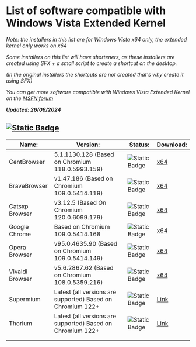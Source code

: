 # List of software compatible with Windows Vista Extended Kernel
_Note: the installers in this list are for Windows Vista x64 only, the extended kernel only works on x64_

_Some installers on this list will have shorteners, as these installers are created using SFX + a small script to create a shortcut on the desktop._

_(In the original installers the shortcuts are not created that's why create it using SFX)_

_You can get more software compatible with Windows Vista Extended Kernel on the [MSFN forum](https://msfn.org/board/topic/181696-software-compatible-with-windows-vista-extended-kernel/)_

**_Updated: 26/06/2024_**

## [![Static Badge](https://img.shields.io/badge/Browsers-blue?style=flat-square&logo=microsoftedge)](https://github.com/TesterMachine/WinVistaRepo/blob/main/Software/SoftwareVistaKEx.md#)

| Name:           | Version:                                                   | Status:                                                    | Download:                                                    |
|-----------------|------------------------------------------------------------|------------------------------------------------------------|--------------------------------------------------------------|
| CentBrowser     | 5.1.1130.128 (Based on Chromium 118.0.5993.159)            | ![Static Badge](https://img.shields.io/badge/Stable-lemon) | [x64](https://exe.io/CentBrowserInstaller)                   |
| BraveBrowser    | v1.47.186 (Based on Chromium 109.0.5414.119)               | ![Static Badge](https://img.shields.io/badge/Stable-lemon) | [x64](https://exe.io/BraveBrowserInstaller)                  |
| Catsxp Browser  | v3.12.5 (Based On Chromium 120.0.6099.179)                 | ![Static Badge](https://img.shields.io/badge/Stable-lemon) | [x64](https://exe.io/CatsxpBrowserInstaller)                 |
| Google Chrome   | Based on Chromium 109.0.5414.168                           | ![Static Badge](https://img.shields.io/badge/Stable-lemon) | [x64]()                                                      |
| Opera Browser   | v95.0.4635.90 (Based on Chromium 109.0.5414.149)           | ![Static Badge](https://img.shields.io/badge/Stable-lemon) | [x64]()                                                      |
| Vivaldi Browser | v5.6.2867.62 (Based on Chromium 108.0.5359.216)            | ![Static Badge](https://img.shields.io/badge/Stable-lemon) | [x64]()                                                      |
| Supermium       | Latest (all versions are supported) Based on Chromium 122+ | ![Static Badge](https://img.shields.io/badge/Stable-lemon) | [Link](github.com/win32ss/supermium/releases/latest)         |
| Thorium         | Latest (all versions are supported) Based on Chromium 122+ | ![Static Badge](https://img.shields.io/badge/Stable-lemon) | [Link](github.com/Alex313031/thorium-legacy/releases/latest) |
|                 |                                                            |                                                            |                                                              |
|                 |                                                            |                                                            |                                                              |
